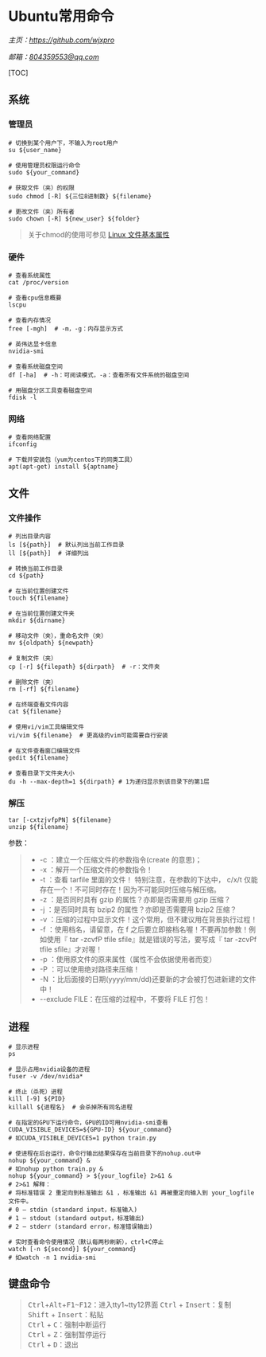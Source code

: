 # **Ubuntu常用命令**
*主页：https://github.com/wjxpro*

*邮箱：804359553@qq.com*

[TOC]

## 系统
### 管理员
```shell
# 切换到某个用户下，不输入为root用户
su ${user_name}

# 使用管理员权限运行命令
sudo ${your_command}

# 获取文件（夹）的权限
sudo chmod [-R] ${三位8进制数} ${filename}

# 更改文件（夹）所有者
sudo chown [-R] ${new_user} ${folder}
```
> 关于chmod的使用可参见 [Linux 文件基本属性](https://www.runoob.com/linux/linux-file-attr-permission.html)

### 硬件
```shell
# 查看系统属性
cat /proc/version

# 查看cpu信息概要
lscpu

# 查看内存情况
free [-mgh]  # -m，-g：内存显示方式

# 英伟达显卡信息
nvidia-smi

# 查看系统磁盘空间
df [-ha]  # -h：可阅读模式，-a：查看所有文件系统的磁盘空间

# 用磁盘分区工具查看磁盘空间
fdisk -l
```

### 网络
```shell
# 查看网络配置
ifconfig

# 下载并安装包（yum为centos下的同类工具）
apt(apt-get) install ${aptname}
```

## 文件
### 文件操作
```shell
# 列出目录内容
ls [${path}]  # 默认列出当前工作目录
ll [${path}]  # 详细列出

# 转换当前工作目录
cd ${path}

# 在当前位置创建文件
touch ${filename}

# 在当前位置创建文件夹
mkdir ${dirname}

# 移动文件（夹），重命名文件（夹）
mv ${oldpath} ${newpath}

# 复制文件（夹）
cp [-r] ${filepath} ${dirpath}  # -r：文件夹

# 删除文件（夹）
rm [-rf] ${filename}

# 在终端查看文件内容
cat ${filename}

# 使用vi/vim工具编辑文件
vi/vim ${filename}  # 更高级的vim可能需要自行安装

# 在文件查看窗口编辑文件
gedit ${filename}

# 查看目录下文件夹大小
du -h --max-depth=1 ${dirpath} # 1为递归显示到该目录下的第1层
```

### 解压
```shell
tar [-cxtzjvfpPN] ${filename}
unzip ${filename}
```
参数：
> + -c ：建立一个压缩文件的参数指令(create 的意思)；
> + -x ：解开一个压缩文件的参数指令！
> + -t ：查看 tarfile 里面的文件！
特别注意，在参数的下达中， c/x/t 仅能存在一个！不可同时存在！因为不可能同时压缩与解压缩。
> + -z ：是否同时具有 gzip 的属性？亦即是否需要用 gzip 压缩？
> + -j ：是否同时具有 bzip2 的属性？亦即是否需要用 bzip2 压缩？
> + -v ：压缩的过程中显示文件！这个常用，但不建议用在背景执行过程！
> + -f ：使用档名，请留意，在 f 之后要立即接档名喔！不要再加参数！例如使用『 tar -zcvfP tfile sfile』就是错误的写法，要写成『 tar -zcvPf tfile sfile』才对喔！
> + -p ：使用原文件的原来属性（属性不会依据使用者而变）
> + -P ：可以使用绝对路径来压缩！
> + -N ：比后面接的日期(yyyy/mm/dd)还要新的才会被打包进新建的文件中！
> + --exclude FILE：在压缩的过程中，不要将 FILE 打包！

## 进程
```shell
# 显示进程
ps

# 显示占用nvidia设备的进程
fuser -v /dev/nvidia*

# 终止（杀死）进程
kill [-9] ${PID}
killall ${进程名}  # 会杀掉所有同名进程

# 在指定的GPU下运行命令，GPU的ID可用nvidia-smi查看
CUDA_VISIBLE_DEVICES=${GPU-ID} ${your_command}
# 如CUDA_VISIBLE_DEVICES=1 python train.py

# 使进程在后台运行，命令行输出结果保存在当前目录下的nohup.out中
nohup ${your_command} &
# 如nohup python train.py &
nohup ${your_command} > ${your_logfile} 2>&1 &
# 2>&1 解释：
# 将标准错误 2 重定向到标准输出 &1 ，标准输出 &1 再被重定向输入到 your_logfile 文件中。
# 0 – stdin (standard input，标准输入)
# 1 – stdout (standard output，标准输出)
# 2 – stderr (standard error，标准错误输出)

# 实时查看命令使用情况（默认每两秒刷新），ctrl+C停止
watch [-n ${second}] ${your_command}
# 如watch -n 1 nvidia-smi
```

## 键盘命令
> <kbd>Ctrl</kbd>+<kbd>Alt</kbd>+<kbd>F1~F12</kbd>：进入tty1~tty12界面
<kbd>Ctrl</kbd> + <kbd>Insert</kbd>：复制  
<kbd>Shift</kbd> + <kbd>Insert</kbd>：粘贴  
<kbd>Ctrl</kbd> + <kbd>C</kbd>：强制中断运行  
<kbd>Ctrl</kbd> + <kbd>Z</kbd>：强制暂停运行  
<kbd>Ctrl</kbd> + <kbd>D</kbd>：退出
